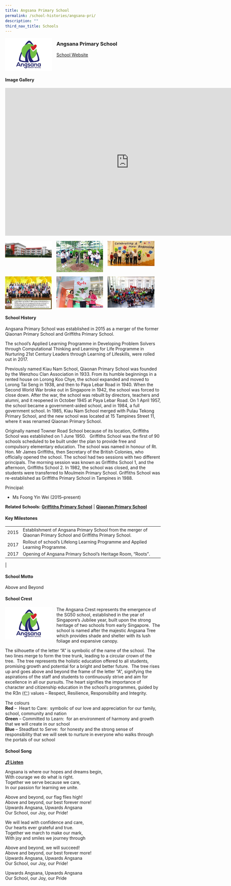 ```yaml
---
title: Angsana Primary School
permalink: /school-histories/angsana-pri/
description: ""
third_nav_title: Schools
---
```

<img align="left" style="width:30%;margin-right:15px;" src="/images/angsanapri1.png">

### **Angsana Primary School**
[School Website](http://www.angsanapri.moe.edu.sg/)
<br clear="left">

#### **Image Gallery**
<iframe allowfullscreen="true" height="479" width="800" frameborder="0" src="https://docs.google.com/presentation/d/e/2PACX-1vTYC-uLCc6BkGCVz14opuhHk5JEP9_ypMTLtmtG3LRTCwQEMTFWhDMxHG9TGzFIV4fwr4Jxkv4nXfso/embed?start=false&amp;loop=true&amp;delayms=5000"></iframe>
<p><a href="https://d1yxymztqoj7qn.amplifyapp.com/images/angsanapri2.jpg">  
<img align="left" style="width:30%;margin-right:15px;" src="/images/angsanapri2.jpg">
</a></p>

<p><a href="https://d1yxymztqoj7qn.amplifyapp.com/images/angsanapri3.jpg">  
<img align="left" style="width:30%;margin-right:15px;" src="/images/angsanapri3.jpg">
</a></p>

<p><a href="https://d1yxymztqoj7qn.amplifyapp.com/images/angsanapri4.jpg">  
<img align="left" style="width:30%;margin-right:15px;" src="/images/angsanapri4.jpg">
</a></p>

<br clear="left">

<p><a href="https://d1yxymztqoj7qn.amplifyapp.com/images/angsanapri5.jpg">  
<img align="left" style="width:30%;margin-right:15px;" src="/images/angsanapri5.jpg">
</a></p>

<p><a href="https://d1yxymztqoj7qn.amplifyapp.com/images/angsanapri6.jpg">  
<img align="left" style="width:30%;margin-right:15px;" src="/images/angsanapri6.jpg">
</a></p>

<p><a href="https://d1yxymztqoj7qn.amplifyapp.com/images/angsanapri7.jpg">  
<img align="left" style="width:30%;margin-right:15px;" src="/images/angsanapri7.jpg">
</a></p>

<br clear="left">

#### **School History**
Angsana Primary School was established in 2015 as a merger of the former Qiaonan Primary School and Griffiths Primary School.  
  
The school’s Applied Learning Programme in Developing Problem Solvers through Computational Thinking and Learning for Life Programme in Nurturing 21st Century Leaders through Learning of Lifeskills, were rolled out in 2017.  
  
Previously named Kiau Nam School, Qiaonan Primary School was founded by the Wenzhou Clan Association in 1933. From its humble beginnings in a rented house on Lorong Koo Chye, the school expanded and moved to Lorong Tai Seng in 1938, and then to Paya Lebar Road in 1940. When the Second World War broke out in Singapore in 1942, the school was forced to close down. After the war, the school was rebuilt by directors, teachers and alumni, and it reopened in October 1945 at Paya Lebar Road. On 1 April 1957, the school became a government-aided school, and in 1984, a full government school. In 1985, Kiau Nam School merged with Pulau Tekong Primary School, and the new school was located at 15 Tampines Street 11, where it was renamed Qiaonan Primary School.  
  
Originally named Towner Road School because of its location, Griffiths School was established on 1 June 1950.&nbsp; &nbsp;Griffiths School was the first of 90 schools scheduled to be built under the plan to provide free and compulsory elementary education. The school was named in honour of Rt. Hon. Mr James Griffiths, then Secretary of the British Colonies, who officially opened the school. The school had two sessions with two different principals. The morning session was known as Griffiths School 1, and the afternoon, Griffiths School 2. In 1982, the school was closed, and the students were transferred to Moulmein Primary School. Griffiths School was re-established as Griffiths Primary School in Tampines in 1988.

Principal:<br>
* Ms Foong Yin Wei (2015–present)

**Related Schools:** **[Griffiths Primary School](https://d1yxymztqoj7qn.amplifyapp.com/school-histories/griffiths-pri/)** \| **[Qiaonan Primary School](https://d1yxymztqoj7qn.amplifyapp.com/school-histories/qiaonan-pri/)**


#### **Key Milestones**

|  |  |
|:---:|---|
| 2015 | Establishment of Angsana Primary School from the merger of Qiaonan Primary School and Griffiths Primary School. |
| 2017 | Rollout of school’s Lifelong Learning Programme and Applied Learning Programme. |
| 2017 | Opening of Angsana Primary School’s Heritage Room, “Roots”. |
|

#### **School Motto**
Above and Beyond

#### **School Crest**
<img align="left" style="width:30%;margin-right:15px;" src="/images/angsanapri1.png">

The Angsana Crest represents the emergence of the SG50 school, established in the year of Singapore’s Jubilee year, built upon the strong heritage of two schools from early Singapore.&nbsp; The school is named after the majestic Angsana Tree which provides shade and shelter with its lush foliage and expansive canopy.  
  
The silhouette of the letter “A” is symbolic of the name of the school.&nbsp; The two lines merge to form the tree trunk, leading to a circular crown of the tree.&nbsp; The tree represents the holistic education offered to all students, promising growth and potential for a bright and better future.&nbsp; The tree rises up and goes above and beyond the frame of the letter “A”, signifying the aspirations of the staff and students to continuously strive and aim for excellence in all our pursuits. The heart signifies the importance of character and citizenship education in the school’s programmes, guided by the R3n (仁) values – Respect, Resilience, Responsibility and Integrity.

The colours<br>
**Red**&nbsp;–&nbsp; Heart to Care:&nbsp; symbolic of our love and appreciation for our family, school, community and nation<br>
**Green**&nbsp;– Committed to Learn:&nbsp; for an environment of harmony and growth that we will create in our school<br>
**Blue**&nbsp;– Steadfast to Serve:&nbsp; for honesty and the strong sense of responsibility that we will seek to nurture in everyone who walks through the portals of our school

#### **School Song**
<a href="https://drive.google.com/file/d/1kWyc3EbOgPEoxME4xu0Ga0S2f6trrR-o/view?usp=share_link" target="\_blank">**♫ Listen**</a>

Angsana is where our hopes and dreams begin,<br>
With courage we do what is right.<br>
Together we serve because we care,<br>
In our passion for learning we unite.
  
Above and beyond, our flag flies high!<br>
Above and beyond, our best forever more!<br>
Upwards Angsana, Upwards Angsana<br>
Our School, our Joy, our Pride!
  
We will lead with confidence and care,<br>
Our hearts ever grateful and true.<br>
Together we march to make our mark,<br>
With joy and smiles we journey through&nbsp;  
  
Above and beyond, we will succeed!<br>
Above and beyond, our best forever more!<br>
Upwards Angsana, Upwards Angsana<br>
Our School, our Joy, our Pride!
  
Upwards Angsana, Upwards Angsana<br>
Our School, our Joy, our Pride